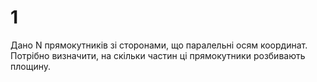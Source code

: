 ﻿# 1
Дано N прямокутників зі сторонами, що паралельні осям координат. Потрібно визначити, на скільки частин ці прямокутники розбивають площину.